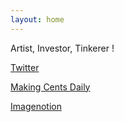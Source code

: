 ```yaml
---
layout: home
---
```


Artist, Investor, Tinkerer !


[Twitter](https://twitter.com/home)

[Making Cents Daily](https://makingcentsdaily.substack.com/)

[Imagenotion](https://imagenotion.substack.com/)


